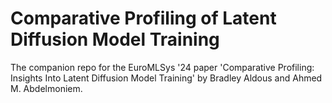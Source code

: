 # Comparative Profiling of Latent Diffusion Model Training

The companion repo for the EuroMLSys '24 paper 'Comparative Profiling: Insights Into Latent Diffusion Model Training' by Bradley Aldous and Ahmed M. Abdelmoniem.
